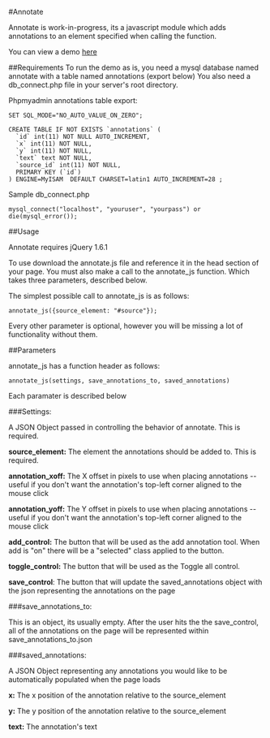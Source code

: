 #Annotate

Annotate is work-in-progress, its a javascript module which adds annotations to an element specified when calling the function.

You can view a demo [here](http://nick.kanicweb.com/projects/annotate/demo)

##Requirements
To run the demo as is, you need a mysql database named annotate with a table named annotations (export below)
You also need a db_connect.php file in your server's root directory.

Phpmyadmin annotations table export:

	SET SQL_MODE="NO_AUTO_VALUE_ON_ZERO";

	CREATE TABLE IF NOT EXISTS `annotations` (
	  `id` int(11) NOT NULL AUTO_INCREMENT,
	  `x` int(11) NOT NULL,
	  `y` int(11) NOT NULL,
	  `text` text NOT NULL,
	  `source_id` int(11) NOT NULL,
	  PRIMARY KEY (`id`)
	) ENGINE=MyISAM  DEFAULT CHARSET=latin1 AUTO_INCREMENT=28 ;
	

Sample db_connect.php

	mysql_connect("localhost", "youruser", "yourpass") or die(mysql_error());



##Usage

Annotate requires jQuery 1.6.1

To use download the annotate.js file and reference it in the head section of your page.
You must also make a call to the annotate_js function. Which takes three parameters, described below.

The simplest possible call to annotate_js is as follows:

	annotate_js({source_element: "#source"});
	
Every other parameter is optional, however you will be missing a lot of functionality without them.

##Parameters

annotate_js has a function header as follows:

	annotate_js(settings, save_annotations_to, saved_annotations)
	
Each paramater is described below

###Settings:

A JSON Object passed in controlling the behavior of annotate. This is required.

__source_element:__
The element the annotations should be added to. This is required.

__annotation_xoff:__
The X offset in pixels to use when placing annotations -- useful if you don't want the annotation's top-left corner aligned to the mouse click

__annotation_yoff:__
The Y offset in pixels to use when placing annotations -- useful if you don't want the annotation's top-left corner aligned to the mouse click

__add_control:__
The button that will be used as the add annotation tool. When add is "on" there will be a "selected" class applied to the button.

__toggle_control:__
The button that will be used as the Toggle all control.

__save_control__:
The button that will update the saved_annotations object with the json representing the annotations on the page

###save_annotations_to:

This is an object, its usually empty. After the user hits the the save_control, all of the annotations on the page will be represented within save_annotations_to.json


###saved_annotations:

A JSON Object representing any annotations you would like to be automatically populated when the page loads

__x:__ The x position of the annotation relative to the source_element

__y:__ The y position of the annotation relative to the source_element

__text:__ The annotation's text
